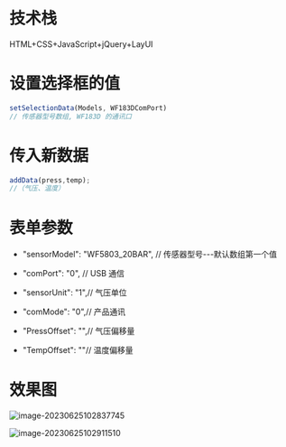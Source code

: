 # 技术栈

HTML+CSS+JavaScript+jQuery+LayUI

# 设置选择框的值

```js
setSelectionData(Models, WF183DComPort) 
// 传感器型号数组, WF183D 的通讯口
```

# 传入新数据

```js
addData(press,temp);
//（气压、温度）
```

# 表单参数

- "sensorModel": "WF5803_20BAR", // 传感器型号---默认数组第一个值

- "comPort": "0", // USB 通信
- "sensorUnit": "1",// 气压单位
- "comMode": "0",// 产品通讯
- "PressOffset": "",// 气压偏移量
- "TempOffset": ""// 温度偏移量

# 效果图

![image-20230625102837745](https://could-img.oss-cn-hangzhou.aliyuncs.com/wf/image-20230625102837745.png)

![image-20230625102911510](https://could-img.oss-cn-hangzhou.aliyuncs.com/wf/image-20230625102911510.png)
